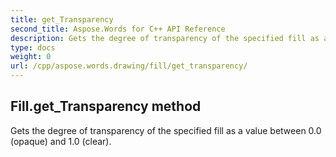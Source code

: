 ```yaml
---
title: get_Transparency
second_title: Aspose.Words for C++ API Reference
description: Gets the degree of transparency of the specified fill as a value between 0.0 (opaque) and 1.0 (clear). 
type: docs
weight: 0
url: /cpp/aspose.words.drawing/fill/get_transparency/
---
```

## Fill.get_Transparency method


Gets the degree of transparency of the specified fill as a value between 0.0 (opaque) and 1.0 (clear).

